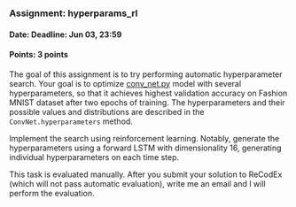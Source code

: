 ### Assignment: hyperparams_rl
#### Date: Deadline: Jun 03, 23:59
#### Points: 3 points

The goal of this assignment is to try performing automatic hyperparameter
search. Your goal is to optimize [conv_net.py](https://github.com/ufal/npfl114/tree/past-1718/labs/13/conv_net.py)
model with several hyperparameters, so that it achieves highest validation
accuracy on Fashion MNIST dataset after two epochs of training.
The hyperparameters and their possible values and distributions are described
in the `ConvNet.hyperparameters` method.

Implement the search using reinforcement learning. Notably, generate the
hyperparameters using a forward LSTM with dimensionality 16, generating
individual hyperparameters on each time step.

This task is evaluated manually. After you submit your solution to ReCodEx
(which will not pass automatic evaluation), write me an email and I will
perform the evaluation.
